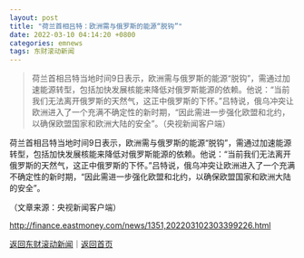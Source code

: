 ```yaml
---
layout: post
title: "荷兰首相吕特：欧洲需与俄罗斯的能源“脱钩”"
date: 2022-03-10 04:14:20 +0800
categories: emnews
tags: 东财滚动新闻
---
```

> 荷兰首相吕特当地时间9日表示，欧洲需与俄罗斯的能源“脱钩”，需通过加速能源转型，包括加快发展核能来降低对俄罗斯能源的依赖。他说：“当前我们无法离开俄罗斯的天然气，这正中俄罗斯的下怀。”吕特说，俄乌冲突让欧洲进入了一个充满不确定性的新时期，“因此需进一步强化欧盟和北约，以确保欧盟国家和欧洲大陆的安全”。（央视新闻客户端）

<p>荷兰首相吕特当地时间9日表示，欧洲需与俄罗斯的能源“脱钩”，需通过加速能源转型，包括加快发展核能来降低对俄罗斯能源的依赖。他说：“当前我们无法离开俄罗斯的天然气，这正中俄罗斯的下怀。”吕特说，俄乌冲突让欧洲进入了一个充满不确定性的新时期，“因此需进一步强化欧盟和北约，以确保欧盟国家和欧洲大陆的安全”。</p><p class="em_media">（文章来源：央视新闻客户端）</p>

<http://finance.eastmoney.com/news/1351,202203102303399226.html>

[返回东财滚动新闻](//finews.withounder.com/emnews/)｜[返回首页](//finews.withounder.com/)